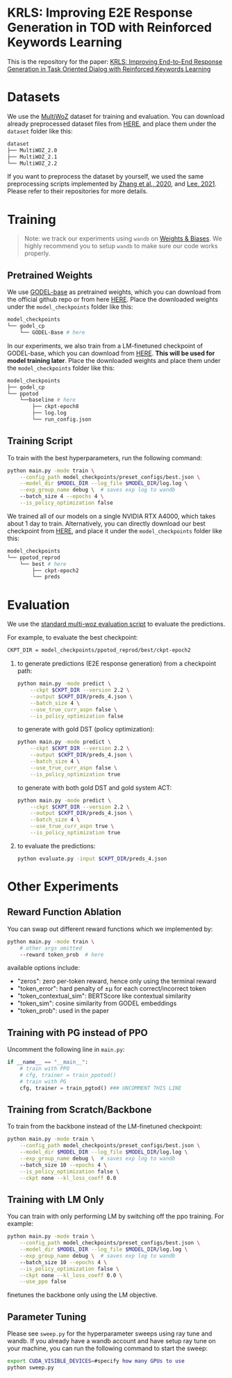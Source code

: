 # KRLS: Improving E2E Response Generation in TOD with Reinforced Keywords Learning

This is the repository for the paper: [KRLS: Improving End-to-End Response Generation in Task Oriented
Dialog with Reinforced Keywords Learning](https://arxiv.org/abs/2211.16773)

# Datasets

We use the [MultiWoZ](https://github.com/budzianowski/multiwoz) dataset for training and evaluation. You can download already preprocessed dataset files from [HERE](https://drive.google.com/file/d/1OsACUuaMHjA-bggCVaAWpSYN2_XpjvQT/view?usp=sharing), and place them under the `dataset` folder like this:

```bash
dataset
├── MultiWOZ_2.0
├── MultiWOZ_2.1
└── MultiWOZ_2.2
```

If you want to preprocess the dataset by yourself, we used the same preprocessing scripts implemented by [Zhang et al., 2020](https://arxiv.org/abs/1911.10484), and [Lee, 2021](https://github.com/bepoetree/MTTOD). Please refer to their repositories for more details.

# Training

> Note: we track our experiments using `wandb` on [Weights & Biases](https://wandb.ai/). We highly recommend you to setup `wandb` to make sure our code works properly.

## Pretrained Weights

We use [GODEL-base](https://github.com/microsoft/GODEL) as pretrained weights, which you can download from the official github repo or from here [HERE](https://drive.google.com/file/d/18rtiS9twUVaecl1ycELskdcXwEW8Kr2T/view?usp=sharing). Place the downloaded weights under the `model_checkpoints` folder like this:

```bash
model_checkpoints
└── godel_cp
    └── GODEL-Base # here
```

In our experiments, we also train from a LM-finetuned checkpoint of GODEL-base, which you can download from [HERE](https://drive.google.com/file/d/1EjBOAIGpAjbgKSsUB4dTVdiHwE2SzL0v/view?usp=sharing). **This will be used for model training later**. Place the downloaded weights and place them under the `model_checkpoints` folder like this:

```bash
model_checkpoints
├── godel_cp
└── ppotod
    └──baseline # here
		├── ckpt-epoch8
		├── log.log
		└── run_config.json
```

## Training Script

To train with the best hyperparameters, run the following command:

```bash
python main.py -mode train \
	--config_path model_checkpoints/preset_configs/best.json \
	--model_dir $MODEL_DIR --log_file $MODEL_DIR/log.log \
	--exp_group_name debug \  # saves exp log to wandb
	--batch_size 4 --epochs 4 \
	--is_policy_optimization false 
```

We trained all of our models on a single NVIDIA RTX A4000, which takes about 1 day to train. Alternatively, you can directly download our best checkpoint from [HERE](https://drive.google.com/file/d/1N11DQPctJ5f-EUwSD2ppkQaFrMET4swH/view?usp=sharing), and place it under the `model_checkpoints` folder like this:

```bash
model_checkpoints
└── ppotod_reprod
	└── best # here
	    ├── ckpt-epoch2
	    └── preds
```

# Evaluation

We use the [standard multi-woz evaluation script](https://github.com/Tomiinek/MultiWOZ_Evaluation) to evaluate the predictions.

For example, to evaluate the best checkpoint:
```bash
CKPT_DIR = model_checkpoints/ppotod_reprod/best/ckpt-epoch2
```

1. to generate predictions (E2E response generation) from a checkpoint path:
	```bash
	python main.py -mode predict \
		--ckpt $CKPT_DIR --version 2.2 \
		--output $CKPT_DIR/preds_4.json \
		--batch_size 4 \
		--use_true_curr_aspn false \
		--is_policy_optimization false
	```
	to generate with gold DST (policy optimization):
	```bash
	python main.py -mode predict \
		--ckpt $CKPT_DIR --version 2.2 \
		--output $CKPT_DIR/preds_4.json \
		--batch_size 4 \
		--use_true_curr_aspn false \
		--is_policy_optimization true
	```
	to generate with both gold DST and gold system ACT:
	```bash
	python main.py -mode predict \
		--ckpt $CKPT_DIR --version 2.2 \
		--output $CKPT_DIR/preds_4.json \
		--batch_size 4 \
		--use_true_curr_aspn true \
		--is_policy_optimization true
	```
2. to evaluate the predictions:
	```bash
	python evaluate.py -input $CKPT_DIR/preds_4.json
	```

# Other Experiments

## Reward Function Ablation

You can swap out different reward functions which we implemented by:
```bash
python main.py -mode train \
	# other args omitted
	--reward token_prob  # here
```
available options include:
- "zeros": zero per-token reward, hence only using the terminal reward
- "token_error": hard penalty of ±μ for each correct/incorrect token
- "token_contextual_sim": BERTScore like contextual similarity
- "token_sim": cosine similarity from GODEL embeddings
- "token_prob": used in the paper

## Training with PG instead of PPO

Uncomment the following line in `main.py`:
```python
if __name__ == "__main__":
	# train with PPO
	# cfg, trainer = train_ppotod()
	# train with PG 
	cfg, trainer = train_pgtod() ### UNCOMMENT THIS LINE
```

## Training from Scratch/Backbone

To train from the backbone instead of the LM-finetuned checkpoint:
```bash
python main.py -mode train \
	--config_path model_checkpoints/preset_configs/best.json \
	--model_dir $MODEL_DIR --log_file $MODEL_DIR/log.log \
	--exp_group_name debug \  # saves exp log to wandb
	--batch_size 10 --epochs 4 \
	--is_policy_optimization false \
	--ckpt none --kl_loss_coeff 0.0
```

## Training with LM Only

You can train with only performing LM by switching off the ppo training. For example:
```bash
python main.py -mode train \
	--config_path model_checkpoints/preset_configs/best.json \
	--model_dir $MODEL_DIR --log_file $MODEL_DIR/log.log \
	--exp_group_name debug \  # saves exp log to wandb
	--batch_size 10 --epochs 4 \
	--is_policy_optimization false \
	--ckpt none --kl_loss_coeff 0.0 \
	--use_ppo false
```
finetunes the backbone only using the LM objective.

## Parameter Tuning

Please see `sweep.py` for the hyperparameter sweeps using ray tune and wandb. If you already have a wandb account and have setup ray tune on your machine, you can run the following command to start the sweep:
```bash
export CUDA_VISIBLE_DEVICES=#specify how many GPUs to use
python sweep.py
```